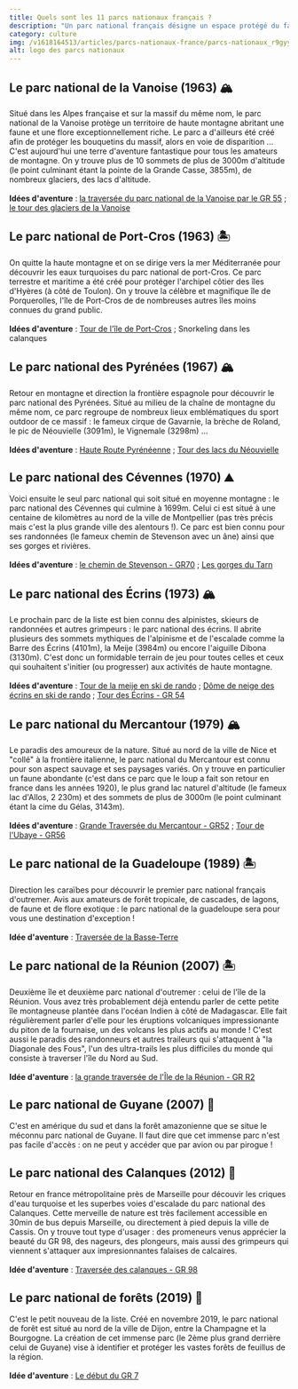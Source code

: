 ```yaml
---
title: Quels sont les 11 parcs nationaux français ?
description: "Un parc national français désigne un espace protégé du fait de sa richesse naturelle exceptionnelle. Depuis novembre 2019 on dénombre très exactement 11 parcs nationaux en France : la Vanoise, Port-Cros, les Pyrénées, les Cévennes, les Écrins, le Mercantour, la Guadeloupe, la Réunion, la Guyane, les Calanques et enfin le tout récent parc national de forêts."
category: culture
img: /v1618164513/articles/parcs-nationaux-france/parcs-nationaux_r9gyyv.png
alt: logo des parcs nationaux
---
```


## Le parc national de la Vanoise (1963) 🏔
Situé dans les Alpes française et sur la massif du même nom, le parc national de la Vanoise protège un territoire de haute montagne abritant une faune et une flore exceptionnellement riche. Le parc a d'ailleurs été créé afin de protéger les bouquetins du massif, alors en voie de disparition ... C'est aujourd'hui une terre d'aventure fantastique pour tous les amateurs de montagne. On y trouve plus de 10 sommets de plus de 3000m d'altitude (le point culminant étant la pointe de la Grande Casse, 3855m), de nombreux glaciers, des lacs d'altitude.
\
\
**Idées d'aventure** : [la traversée du parc national de la Vanoise par le GR 55](https://www.mongr.fr/trouver-prochaine-randonnee/parcours/gr-55-de-tignes-le-lac-a-polset-modane) ; [le tour des glaciers de la Vanoise](https://www.lesothers.com/guide-glaciers-vanoise)

<trek-image url="/v1618161430/articles/parcs-nationaux-france/vanoise_eovga7.jpg"></trek-image>

## Le parc national de Port-Cros (1963) 🏝
On quitte la haute montagne et on se dirige vers la mer Méditerranée pour découvrir les eaux turquoises du parc national de port-Cros. Ce parc terrestre et maritime a été créé pour protéger l'archipel côtier des îles d'Hyères (à côté de Toulon). On y trouve la célèbre et magnifique île de Porquerolles, l'île de Port-Cros de de nombreuses autres îles moins connues du grand public.
\
\
**Idées d'aventure** : [Tour de l'île de Port-Cros](https://www.altituderando.com/Port-Cros-199m-Tour-de-l-ile) ; Snorkeling dans les calanques

<trek-image url="/v1618162389/articles/parcs-nationaux-france/port-cros_cmkicb.jpg"></trek-image>

## Le parc national des Pyrénées (1967) 🏔
Retour en montagne et direction la frontière espagnole pour découvrir le parc national des Pyrénées. Situé au milieu de la chaîne de montagne du même nom, ce parc regroupe de nombreux lieux emblématiques du sport outdoor de ce massif : le fameux cirque de Gavarnie, la brèche de Roland, le pic de Néouvielle (3091m), le Vignemale (3298m) ...
\
\
**Idées d'aventure** : [Haute Route Pyrénéenne](http://www.randozone.com/fiche/10159/hrp-haute-route-pyreneenne.html) ; [Tour des lacs du Néouvielle](https://www.altituderando.com/Tour-des-lacs-du-Neouvielle-sur-3-jours)

<trek-image url="/v1618164086/articles/parcs-nationaux-france/pyrennees_rjn9bs.png"></trek-image>

## Le parc national des Cévennes (1970) ⛰
Voici ensuite le seul parc national qui soit situé en moyenne montagne : le parc national des Cévennes qui culmine à 1699m. Celui ci est situé à une centaine de kilomètres au nord de la ville de Montpellier (pas très précis mais c'est la plus grande ville des alentours !). Ce parc est bien connu pour ses randonnées (le fameux chemin de Stevenson avec un âne) ainsi que ses gorges et rivières.
\
\
**Idées d'aventure** : [le chemin de Stevenson - GR70](https://www.chemin-stevenson.org/decouvrez-le-chemin-de-stevenson-gr70/) ; [Les gorges du Tarn](http://www.carnetsderando.net/la-corniche-des-gorges-du-tarn/)

<trek-image url="/v1618211443/articles/parcs-nationaux-france/cevennes_fwgurc.jpg"></trek-image>

## Le parc national des Écrins (1973) 🏔
Le prochain parc de la liste est bien connu des alpinistes, skieurs de randonnées et autres grimpeurs : le parc national des écrins. Il abrite plusieurs des sommets mythiques de l'alpinisme et de l'escalade comme la Barre des Écrins (4101m), la Meije (3984m) ou encore l'aiguille Dibona (3130m). C'est donc un formidable terrain de jeu pour toutes celles et ceux qui souhaitent s'initier (ou progresser) aux activités de haute montagne.
\
\
**Idées d'aventure** : [Tour de la meije en ski de rando](https://www.montagnes-magazine.com/topos-ski-rando-tour-meije) ; [Dôme de neige des écrins en ski de rando](https://www.altituderando.com/Dome-de-Neige-des-Ecrins-4015m-a-ski) ; [Tour des Écrins - GR 54](http://www.grand-tour-ecrins.fr/informations/le-gr-54/)

<trek-image url="/v1618164080/articles/parcs-nationaux-france/ecrins_rlmch9.png"></trek-image>

## Le parc national du Mercantour (1979) 🏔
Le paradis des amoureux de la nature. Situé au nord de la ville de Nice et "collé" à la frontière italienne, le parc national du Mercantour est connu pour son aspect sauvage et ses paysages variés. On y trouve en particulier un faune abondante (c'est dans ce parc que le loup a fait son retour en france dans les années 1920), le plus grand lac naturel d'altitude (le fameux lac d'Allos, 2 230m) et des sommets de plus de 3000m (le point culminant étant la cime du Gélas, 3143m).
\
\
**Idées d'aventure** : [Grande Traversée du Mercantour - GR52](https://www.mongr.fr/sinspirer/mon-gr-prefere-saison-3/gr-52-grande-traversee-du-mercantour) ; [Tour de l'Ubaye - GR56](https://www.mongr.fr/trouver-prochaine-randonnee/parcours/gr-56-tour-de-l-ubaye)

<trek-image url="/v1618171924/articles/parcs-nationaux-france/mercantour_ilraz8.jpg"></trek-image>

## Le parc national de la Guadeloupe (1989) 🏝
Direction les caraïbes pour découvrir le premier parc national français d'outremer. Avis aux amateurs de forêt tropicale, de cascades, de lagons, de faune et de flore exotique : le parc national de la guadeloupe sera pour vous une destination d'exception !
\
\
**Idée d'aventure** : [Traversée de la Basse-Terre](https://www2.ffrandonnee.fr/idees-rando/rando.aspx?id=2656)

<trek-image url="/v1618171502/articles/parcs-nationaux-france/guadeloupe_pcuoio.jpg"></trek-image>

## Le parc national de la Réunion (2007) 🏝
Deuxième île et deuxième parc national d'outremer : celui de l'île de la Réunion. Vous avez très probablement déjà entendu parler de cette petite île montagneuse plantée dans l'océan Indien à côté de Madagascar. Elle fait régulièrement parler d'elle pour les éruptions volcaniques impressionante du piton de la fournaise, un des volcans les plus actifs au monde ! C'est aussi le paradis des randonneurs et autres traileurs qui s'attaquent à "la Diagonale des Fous", l'un des ultra-trails les plus difficiles du monde qui consiste à traverser l'île du Nord au Sud.
\
\
**Idée d'aventure** : [la grande traversée de l'Île de la Réunion - GR R2](https://www.mongr.fr/trouver-prochaine-randonnee/itineraire/gr-r2-la-grande-traversee-de-l-ile-de-la-reunion)

<trek-image url="/v1618171924/articles/parcs-nationaux-france/reunion_lzkozi.jpg"></trek-image>

## Le parc national de Guyane (2007) 🌴
C'est en amérique du sud  et dans la forêt amazonienne que se situe le méconnu parc national de Guyane. Il faut dire que cet immense parc n'est pas facile d'accès : on ne peut y accéder que par avion ou par pirogue !

<trek-image url="/v1618171502/articles/parcs-nationaux-france/guyane_ylgsfh.jpg"></trek-image>

## Le parc national des Calanques (2012) 🌊
Retour en france métropolitaine près de Marseille pour découvir les criques d'eau turquoise et les superbes voies d'escalade du parc national des Calanques. Cette merveille de nature est très facilement accessible en 30min de bus depuis Marseille, ou directement à pied depuis la ville de Cassis. On y trouve tout type d'usager : des promeneurs venus apprécier la beauté du GR 98, des nageurs, des plongeurs, mais aussi des grimpeurs qui viennent s'attaquer aux impresionnantes falaises de calcaires.
\
\
**Idée d'aventure** : [Traversée des calanques - GR 98](https://fr-fr.gps-viewer.com/tracks/625/Marseille-Cassis-par-le-GR-98/)

<trek-image url="/v1618211601/articles/parcs-nationaux-france/calanques_qp0yuu.jpg"></trek-image>

## Le parc national de forêts (2019) 🌳
C'est le petit nouveau de la liste. Créé en novembre 2019, le parc national de forêt est situé au nord de la ville de Dijon, entre la Champagne et la Bourgogne. La création de cet immense parc (le 2ème plus grand derrière celui de Guyane) vise à identifier et protéger les vastes forêts de feuillus de la région.
\
\
**Idée d'aventure** : [Le début du GR 7](https://www.mongr.fr/trouver-prochaine-randonnee/itineraire/gr-7-sentier-de-grande-randonnee-des-vosges-aux-pyrenees)

<trek-image url="/v1618171502/articles/parcs-nationaux-france/foret_vk81av.jpg"></trek-image>
